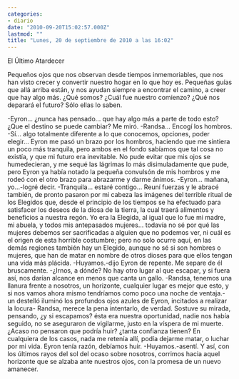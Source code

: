 ```yaml
---
categories:
- diario
date: "2010-09-20T15:02:57.000Z"
lastmod: ""
title: "Lunes, 20 de septiembre de 2010 a las 16:02"
---
```


El Último Atardecer


Pequeños ojos que nos observan desde tiempos inmemoriables, que nos han visto crecer y convertir nuestro hogar en lo que hoy es. Pequeñas guí­as que allá arriba están, y nos ayudan siempre a encontrar el camino, a creer que hay algo más.
¿Qué somos? ¿Cuál fue nuestro comienzo? ¿Qué nos deparará el futuro?
Sólo ellas lo saben.

-Eyron... ¿nunca has pensado... que hay algo más a parte de todo esto? ¿Que el destino se puede cambiar?
Me miró.
-Randsa...
Encogí­ los hombros.
-Sí­... algo totalmente diferente a lo que conocemos, opciones, poder elegir...
Eyron me pasó un brazo por los hombros, haciendo que me sintiera un poco más tranquila, pero ambos en el fondo sabí­amos que tal cosa no existí­a, y que mi futuro era inevitable. No pude evitar que mis ojos se humedecieran, y me sequé las lágrimas lo más disimuladamente que pude, pero Eyron ya habí­a notado la pequeña convulsón de mis hombros y me rodeó con el otro brazo para abrazarme y darme ánimos.
-Eyron... mañana, yo...-logré decir.
-Tranquila... estaré contigo...
Reuní­ fuerzas y le abracé también, de pronto pasaron por mi cabeza las imágenes del terrible ritual de los Elegidos que, desde el principio de los tiempos se ha efectuado para satisfacer los deseos de la diosa de la tierra, la cual traerá alimentos y beneficios a nuestra regón. Yo era la Elegida, al igual que lo fue mi madre, mi abuela, y todos mis antepasados mujeres... todaví­a no sé por qué las mujeres debemos ser sacrificadas a alguien que no podemos ver, ni cuál es el origen de esta horrible costumbre; pero no solo ocurre aquí­, en las demás regiones también hay un Elegido, aunque no sé si son hombres o mujeres, que han de matar en nombre de otros dioses para que ellos tengan una vida más plácida.
-Huyamos.-dijo Eyron de repente.
Me separe de él bruscamente.
-¿Irnos, a dónde? No hay otro lugar al que escapar, y si fuera así­, nos darí­an alcance en menos que canta un gallo.
-Randsa, tenemos una llanura frente a nosotros, un horizonte, cualquier lugar es mejor que esto, y si nos vamos ahora mismo tendrí­amos como poco una noche de ventaja.-un destelló iluminó los profundos ojos azules de Eyron, incitados a realizar la locura- Randsa, merece la pena intentarlo, de verdad.
Sostuve su mirada, pensando, ¿y si escapamos? ésta era nuestra oportunidad, nadie nos habí­a seguido, no se aseguraron de vigilarme, justo en la ví­spera de mi muerte. ¿Acaso no pensaron que podrí­a huir? ¿tanta confianza tienen? En cualquiera de los casos, nada me retení­a allí­, podí­a dejarme matar, o luchar por mi vida. Eyron tení­a razón, debí­amos huir.
-Huyamos.-asentí­.
Y así­, con los últimos rayos del sol del ocaso sobre nosotros, corrimos hacia aquel horizonte que se alzaba ante nuestros ojos, con la promesa de un nuevo amanecer.
